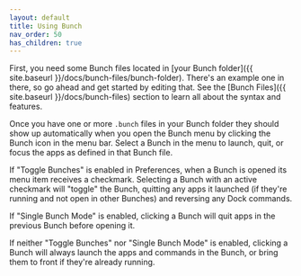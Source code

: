 ```yaml
---
layout: default
title: Using Bunch
nav_order: 50
has_children: true
---
```

First, you need some Bunch files located in [your Bunch folder]({{ site.baseurl }}/docs/bunch-files/bunch-folder). There's an example one in there, so go ahead and get started by editing that. See the [Bunch Files]({{ site.baseurl }}/docs/bunch-files) section to learn all about the syntax and features.

Once you have one or more `.bunch` files in your Bunch folder they should show up automatically when you open the Bunch menu by clicking the Bunch icon in the menu bar. Select a Bunch in the menu to launch, quit, or focus the apps as defined in that Bunch file.

If "Toggle Bunches" is enabled in Preferences, when a Bunch is opened its menu item receives a checkmark. Selecting a Bunch with an active checkmark will "toggle" the Bunch, quitting any apps it launched (if they're running and not open in other Bunches) and reversing any Dock commands.

If "Single Bunch Mode" is enabled, clicking a Bunch will quit apps in the previous Bunch before opening it.

If neither "Toggle Bunches" nor "Single Bunch Mode" is enabled, clicking a Bunch will always launch the apps and commands in the Bunch, or bring them to front if they're already running.
